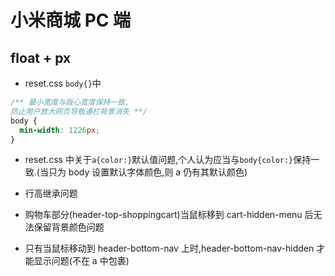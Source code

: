 # 小米商城 PC 端

## float + px

- reset.css `body{}`中

```css
/** 最小宽度与版心宽度保持一致,
防止用户放大网页导致通栏背景消失 **/
body {
  min-width: 1226px;
}
```

- reset.css 中关于`a{color:}`默认值问题,个人认为应当与`body{color:}`保持一致.(当只为 body 设置默认字体颜色,则 a 仍有其默认颜色)

- 行高继承问题

- 购物车部分(header-top-shoppingcart)当鼠标移到 cart-hidden-menu 后无法保留背景颜色问题

- 只有当鼠标移动到 header-bottom-nav 上时,header-bottom-nav-hidden 才能显示问题(不在 a 中包裹)
